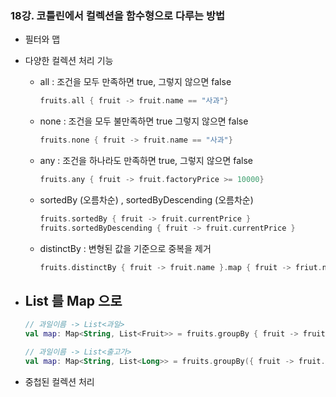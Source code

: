 ### 18강. 코틀린에서 컬렉션을 함수형으로 다루는 방법

- 필터와 맵
- 다양한 컬렉션 처리 기능
    - all : 조건을 모두 만족하면 true, 그렇지 않으면 false

        ```kotlin
        fruits.all { fruit -> fruit.name == "사과"}
        ```

    - none : 조건을 모두 불만족하면 true 그렇지 않으면 false

        ```kotlin
        fruits.none { fruit -> fruit.name == "사과"}
        ```

    - any : 조건을 하나라도 만족하면 true, 그렇지 않으면 false

        ```kotlin
        fruits.any { fruit -> fruit.factoryPrice >= 10000}
        ```

    - sortedBy (오름차순) , sortedByDescending (오름차순)

        ```kotlin
        fruits.sortedBy { fruit -> fruit.currentPrice }
        fruits.sortedByDescending { fruit -> fruit.currentPrice }
        ```

    - distinctBy : 변형된 값을 기준으로 중복을 제거

        ```kotlin
        fruits.distinctBy { fruit -> fruit.name }.map { fruit -> friut.name }
        ```

- List 를 Map 으로
  - 

    ```kotlin
    // 과일이름 -> List<과일>
    val map: Map<String, List<Fruit>> = fruits.groupBy { fruit -> fruit.name }
    
    // 과일이름 -> List<출고가>
    val map: Map<String, List<Long>> = fruits.groupBy({ fruit -> fruit.name }, { fruit -> fruit.factoryPrice })
    ```

- 중첩된 컬렉션 처리